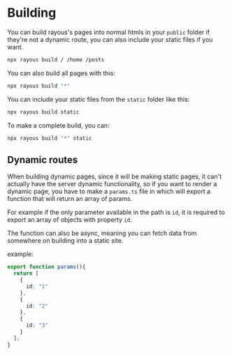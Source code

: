 # Building

You can build rayous's pages into normal htmls in your `public` folder if they're not a dynamic route, you can also include your static files if you want.
```bash
npx rayous build / /home /posts
```

You can also build all pages with this:
```bash
npx rayous build "*"
```

You can include your static files from the `static` folder like this:
```bash
npx rayous build static
```

To make a complete build, you can:
```bash
npx rayous build "*" static
```

## Dynamic routes
When building dynamic pages, since it will be making static pages, it can't actually have the server dynamic functionality, so if you want to render a dynamic page, you have to make a `params.ts` file in which will export a function that will return an array of params.

For example if the only parameter available in the path is `id`, it is required to export an array of objects with property `id`.

The function can also be async, meaning you can fetch data from somewhere on building into a static site.

example:
```ts
export function params(){
  return [
    {
      id: "1"
    },
    {
      id: "2"
    },
    {
      id: "3"
    }
  ];
}
```




